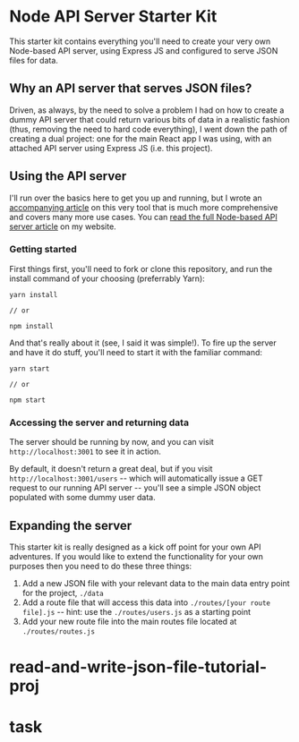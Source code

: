 # Node API Server Starter Kit
This starter kit contains everything you'll need to create your very own Node-based API server, using Express JS and configured to serve JSON files for data. 

## Why an API server that serves JSON files?

Driven, as always, by the need to solve a problem I had on how to create a dummy API server that could return various bits of data in a realistic fashion (thus, removing the need to hard code everything), I went down the path of creating a dual project: one for the main React app I was using, with an attached API server using Express JS (i.e. this project).



## Using the API server

I'll run over the basics here to get you up and running, but I wrote an [accompanying article](https://robkendal.co.uk/blog/how-to-build-a-restful-node-js-api-server-using-json-files/) on this very tool that is much more comprehensive and covers many more use cases. You can [read the full Node-based API server article](https://robkendal.co.uk/blog/how-to-build-a-restful-node-js-api-server-using-json-files/) on my website.

### Getting started

First things first, you'll need to fork or clone this repository, and run the install command of your choosing (preferrably Yarn):

```
yarn install

// or

npm install
```
And that's really about it (see, I said it was simple!). To fire up the server and have it do stuff, you'll need to start it with the familiar command:

```
yarn start

// or

npm start
```

### Accessing the server and returning data

The server should be running by now, and you can visit `http://localhost:3001` to see it in action. 

By default, it doesn't return a great deal, but if you visit `http://localhost:3001/users` -- which will automatically issue a GET request to our running API server -- you'll see a simple JSON object populated with some dummy user data.

## Expanding the server

This starter kit is really designed as a kick off point for your own API adventures. If you would like to extend the functionality for your own purposes then you need to do these three things:

1. Add a new JSON file with your relevant data to the main data entry point for the project, `./data`
2. Add a route file that will access this data into `./routes/[your route file].js` -- hint: use the `./routes/users.js` as a starting point
3. Add your new route file into the main routes file located at `./routes/routes.js`






# read-and-write-json-file-tutorial-proj
# task
